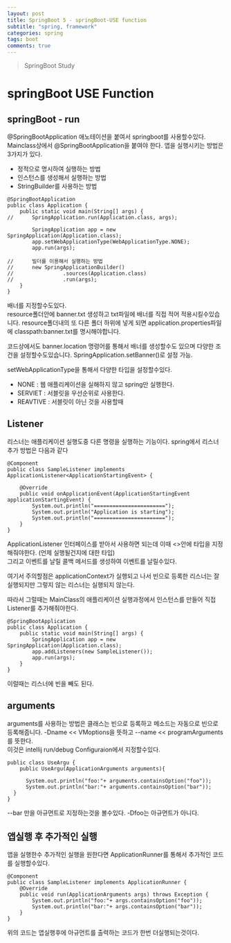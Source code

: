 ```yaml
---
layout: post
title: SpringBoot 5 - springBoot-USE function
subtitle: "spring, framework"
categories: spring
tags: boot
comments: true
---
```

> SpringBoot Study

# springBoot USE Function

## springBoot - run
  
  @SpringBootApplication 애노테이션을 붙여서 springboot를 사용할수있다.  
  Mainclass상에서 @SpringBootApplication을 붙여야 한다. 앱을 실행시키는 방법은 3가지가 있다.
  - 정적으로 명시하여 실행하는 방법 
  - 인스턴스를 생성해서 실행하는 방법
  - StringBuilder를 사용하는 방법   
   
  ```
  @SpringBootApplication
  public class Application {
      public static void main(String[] args) {
  //      SpringApplication.run(Application.class, args);

          SpringApplication app = new SpringApplication(Application.class);
          app.setWebApplicationType(WebApplicationType.NONE);
          app.run(args);

  //      빌더를 이용해서 실행하는 방법
  //      new SpringApplicationBuilder()
  //                .sources(Application.class)
  //                .run(args);
      }
  }
  ```

  배너를 지정할수도있다.  
  resource폴더안에 banner.txt 생성하고 txt파일에 배너를 직접 적어 적용시킬수있습니다. resource폴더내의 또 다른 폴더 하위에 넣게 되면 application.properties파일에 classpath:banner.txt를 명시해야합니다.  

  코드상에서도 banner.location 명령어를 통해서 배너를 생성할수도 있으며 다양한 조건을 설정할수도있습니다. SpringApplication.setBanner()로 설정 가능.

  setWebApplicationType을 통해서 다양한 타입을 설정할수있다.  
  - NONE : 웹 애플리케이션을 실해하지 않고 spring만 실행한다.
  - SERVIET : 서블릿을 우선순위로 사용한다.
  - REAVTIVE : 서블릿이 아닌 것을 사용할때




## Listener
  
  리스너는 애플리케이션 실행도중 다른 명령을 실행하는 기능이다. 
  spring에서 리스너 추가 방법은 다음과 같다   
  ```
  @Component
  public class SampleListener implements ApplicationListener<ApplicationStartingEvent> {

      @Override
      public void onApplicationEvent(ApplicationStartingEvent applicationStartingEvent) {
          System.out.println("=======================");
          System.out.println("Application is starting");
          System.out.println("=======================");
      }
  }  
  ```  
  ApplicationListener 인터페이스를 받아서 사용하면 되는데 이때 <>안에 타입을 지정해줘야한다. (언제 실행될건지에 대한 타입)  
  그리고 이벤트를 날릴 콜백 메서드를 생성하여 이벤트를 날릴수있다.

  여기서 주의할점은 applicationContext가 실행되고 나서 빈으로 등록한 리스너는 잘 실행되지만 그렇지 않는 리스너는 실행되지 않는다.  

  따라서 그럴때는 MainClass의 애플리케이션 실행과정에서 인스턴스를 만들어 직접 Listener를 추가해줘야한다.  

  ```
  @SpringBootApplication
  public class Application {
      public static void main(String[] args) {
          SpringApplication app = new SpringApplication(Application.class);
          app.addListeners(new SampleListener());
          app.run(args);
      }
  }
  ```  

  이럴때는 리스너에 빈을 빼도 된다. 
  
## arguments
  arguments를 사용하는 방법은 클래스는 빈으로 등록하고 메소드는 자동으로 빈으로 등록해줍니다.
  -Dname << VMoptions을 뜻하고 --name << programArguments를 뜻한다.  
  이것은 intellij run/debug Configuraion에서 지정할수있다.

  ```
  public class UseArgu {
      public UseArgu(ApplicationArguments arguments){

        System.out.println("foo:"+ arguments.containsOption("foo"));
        System.out.println("bar:"+ arguments.containsOption("bar"));
    }
  }
  ```  

  --bar 만을 아규먼트로 지정하는것을 볼수있다. -Dfoo는 아규먼트가 아니다.


## 앱실행 후 추가적인 실행
  앱을 실행한수 추가적인 실행을 원한다면 ApplicationRunner를 통해서 추가적인 코드를 실행할수있다.

  ```
  @Component
  public class SampleListener implements ApplicationRunner {
      @Override
      public void run(ApplicationArguments args) throws Exception {
          System.out.println("foo:"+ args.containsOption("foo"));
          System.out.println("bar:"+ args.containsOption("bar"));
      }
  }
  ```
  위의 코드는 앱실행후에 아규먼트를 출력하는 코드가 한번 더실행되는것이다. 

  